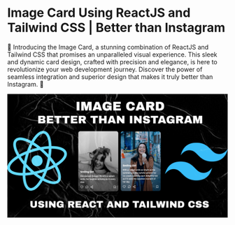 # Image Card Using ReactJS and Tailwind CSS | Better than Instagram

🌟 Introducing the Image Card, a stunning combination of ReactJS and Tailwind CSS that promises an unparalleled visual experience. This sleek and dynamic card design, crafted with precision and elegance, is here to revolutionize your web development journey. Discover the power of seamless integration and superior design that makes it truly better than Instagram. 🚀

![Image Card](public/ImageCard.png)
